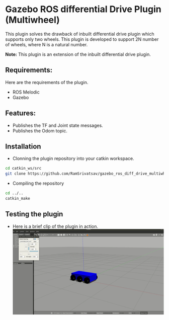 # Gazebo ROS differential Drive Plugin (Multiwheel)
This plugin solves the drawback of inbuilt differential drive plugin which supports only two wheels.
This plugin is developed to support 2N number of wheels, where N is a natural number.

**Note:** This plugin is an extension of the inbuilt differential drive plugin.

## Requirements:
Here are the requirements of the plugin.
* ROS Melodic
* Gazebo

## Features:
* Publishes the TF and Joint state messages.
* Publishes the Odom topic.

## Installation
* Clonning the plugin repository into your catkin workspace.
```bash
cd catkin_ws/src
git clone https://github.com/RamSrivatsav/gazebo_ros_diff_drive_multiwheel.git
```
* Compiling the repository
```bash
cd ../..
catkin_make
```

## Testing the plugin
* Here is a brief clip of the plugin in action.
![](output_gif.gif)